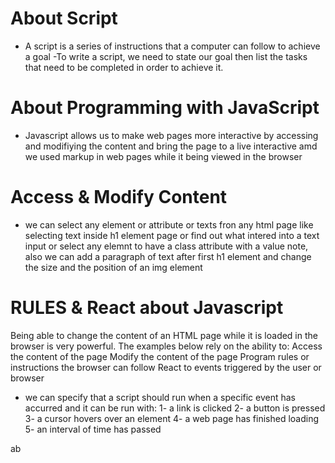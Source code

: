 # About Script
- A script is a series of instructions that a computer can follow to achieve a goal
-To write a script, we need to state our goal then list the tasks that need to be completed in order to achieve it. 

# About Programming with JavaScript
- Javascript allows us to make web pages more interactive by accessing and modifiying the content and bring the page to a live interactive amd we used markup in web pages while it being viewed in the browser


# Access & Modify Content
- we can select any element or attribute or texts fron any html page like selecting text inside h1 element page or find out what intered into a text input or select any elemnt to have a class attribute with a value note, also we can add a paragraph of text after first h1 element and change the size and the position of an img element


# RULES & React about Javascript
Being able to change the content of an HTML page while it is loaded in the browser is very powerful. The examples below rely on the ability to: 
Access the content of the page Modify the content of the page Program rules or instructions the browser can follow React to events triggered by the user or browser
- we can specify that a script should run when a specific event has accurred and it can be run with:
1- a link is clicked
2- a button is pressed
3- a cursor hovers over an element
4- a web page has finished loading
5- an interval of time has passed


ab

